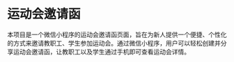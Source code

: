 # 运动会邀请函
本项目是一个微信小程序的运动会邀请函页面，旨在为新人提供一个便捷、个性化的方式来邀请教职工、学生参加运动会。通过微信小程序，用户可以轻松创建并分享运动会邀请函，让教职工以及学生通过手机即可查看运动会详情。
